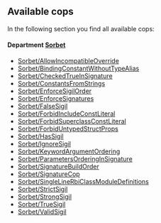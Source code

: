 ## Available cops

In the following section you find all available cops:

<!-- START_COP_LIST -->
#### Department [Sorbet](cops_sorbet.md)

* [Sorbet/AllowIncompatibleOverride](cops_sorbet.md#sorbetallowincompatibleoverride)
* [Sorbet/BindingConstantWithoutTypeAlias](cops_sorbet.md#sorbetbindingconstantwithouttypealias)
* [Sorbet/CheckedTrueInSignature](cops_sorbet.md#sorbetcheckedtrueinsignature)
* [Sorbet/ConstantsFromStrings](cops_sorbet.md#sorbetconstantsfromstrings)
* [Sorbet/EnforceSigilOrder](cops_sorbet.md#sorbetenforcesigilorder)
* [Sorbet/EnforceSignatures](cops_sorbet.md#sorbetenforcesignatures)
* [Sorbet/FalseSigil](cops_sorbet.md#sorbetfalsesigil)
* [Sorbet/ForbidIncludeConstLiteral](cops_sorbet.md#sorbetforbidincludeconstliteral)
* [Sorbet/ForbidSuperclassConstLiteral](cops_sorbet.md#sorbetforbidsuperclassconstliteral)
* [Sorbet/ForbidUntypedStructProps](cops_sorbet.md#sorbetforbiduntypedstructprops)
* [Sorbet/HasSigil](cops_sorbet.md#sorbethassigil)
* [Sorbet/IgnoreSigil](cops_sorbet.md#sorbetignoresigil)
* [Sorbet/KeywordArgumentOrdering](cops_sorbet.md#sorbetkeywordargumentordering)
* [Sorbet/ParametersOrderingInSignature](cops_sorbet.md#sorbetparametersorderinginsignature)
* [Sorbet/SignatureBuildOrder](cops_sorbet.md#sorbetsignaturebuildorder)
* [Sorbet/SignatureCop](cops_sorbet.md#sorbetsignaturecop)
* [Sorbet/SingleLineRbiClassModuleDefinitions](cops_sorbet.md#sorbetsinglelinerbiclassmoduledefinitions)
* [Sorbet/StrictSigil](cops_sorbet.md#sorbetstrictsigil)
* [Sorbet/StrongSigil](cops_sorbet.md#sorbetstrongsigil)
* [Sorbet/TrueSigil](cops_sorbet.md#sorbettruesigil)
* [Sorbet/ValidSigil](cops_sorbet.md#sorbetvalidsigil)

<!-- END_COP_LIST -->
